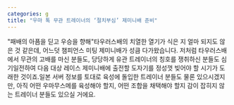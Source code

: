 ```yaml
---
categories: g
title: "우마 톡 무관 트레이너의 ‘절치부심’ 제미니배 준비"
---
```

"패배의 아픔을 딛고 우승을 향해"타우러스배의 치열한 열기가 식은 지 얼마 되지도 않은 것 같은데, 어느덧 챔피언스 미팅 제미니배가 성큼 다가왔습니다. 저처럼 타우러스배에서 무관의 고배를 마신 분들도, 당당하게 유관 트레이너의 칭호를 쟁취하신 분들도 심기일전하여 다음 대상 레이스 제미니배에 출전할 도자기를 정성껏 빚어야 할 시기가 도래한 것이죠.일본 서버 정보를 토대로 육성에 돌입한 트레이너 분들도 물론 있으시겠지만, 아직 어떤 우마무스메를 육성해야 할지, 어떤 조합을 채택해야 할지 감이 잡히지 않는 트레이너 분들도 있으실 거에요.